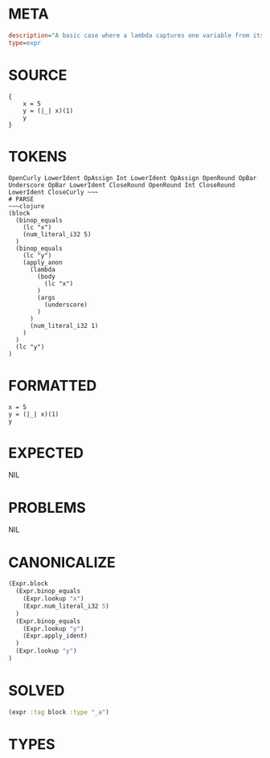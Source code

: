 # META
~~~ini
description="A basic case where a lambda captures one variable from its immediate parent scope."
type=expr
~~~
# SOURCE
~~~roc
{
    x = 5
    y = (|_| x)(1)
    y
}
~~~
# TOKENS
~~~text
OpenCurly LowerIdent OpAssign Int LowerIdent OpAssign OpenRound OpBar Underscore OpBar LowerIdent CloseRound OpenRound Int CloseRound LowerIdent CloseCurly ~~~
# PARSE
~~~clojure
(block
  (binop_equals
    (lc "x")
    (num_literal_i32 5)
  )
  (binop_equals
    (lc "y")
    (apply_anon
      (lambda
        (body
          (lc "x")
        )
        (args
          (underscore)
        )
      )
      (num_literal_i32 1)
    )
  )
  (lc "y")
)
~~~
# FORMATTED
~~~roc
x = 5
y = (|_| x)(1)
y
~~~
# EXPECTED
NIL
# PROBLEMS
NIL
# CANONICALIZE
~~~clojure
(Expr.block
  (Expr.binop_equals
    (Expr.lookup "x")
    (Expr.num_literal_i32 5)
  )
  (Expr.binop_equals
    (Expr.lookup "y")
    (Expr.apply_ident)
  )
  (Expr.lookup "y")
)
~~~
# SOLVED
~~~clojure
(expr :tag block :type "_a")
~~~
# TYPES
~~~roc
~~~
